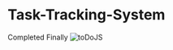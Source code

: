 # Task-Tracking-System
Completed Finally
![toDoJS](https://user-images.githubusercontent.com/62325742/177701184-d6afa3a4-491f-496c-b0ef-1940e2b2f06e.PNG)

